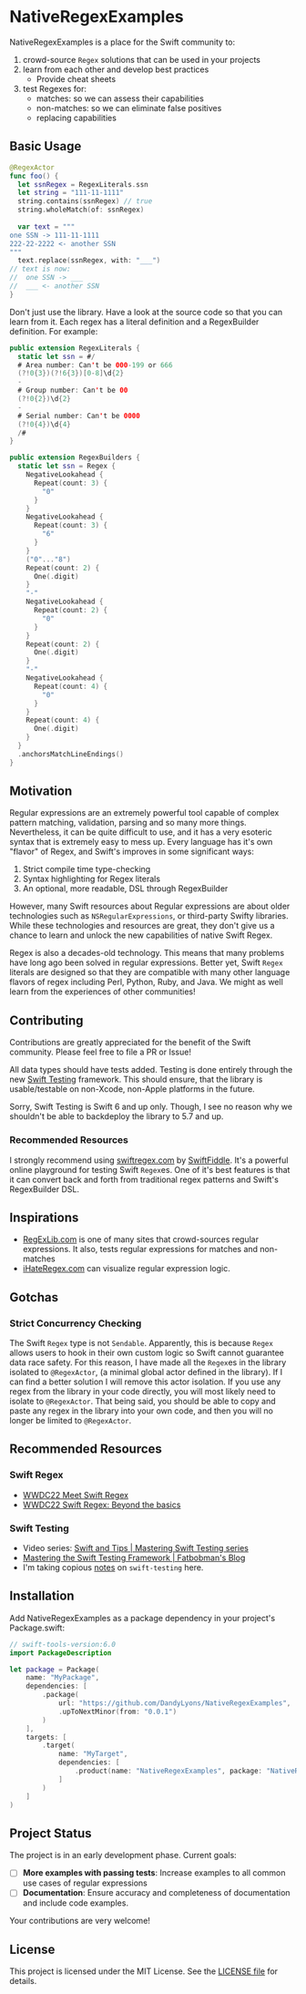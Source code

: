 # NativeRegexExamples
NativeRegexExamples is a place for the Swift community to: 
1. crowd-source `Regex` solutions that can be used in your projects
2. learn from each other and develop best practices
	- Provide cheat sheets
3. test Regexes for: 
	- matches: so we can assess their capabilities
	- non-matches: so we can eliminate false positives
	- replacing capabilities

## Basic Usage
```swift 
@RegexActor
func foo() {
  let ssnRegex = RegexLiterals.ssn
  let string = "111-11-1111"
  string.contains(ssnRegex) // true
  string.wholeMatch(of: ssnRegex)
  
  var text = """
one SSN -> 111-11-1111
222-22-2222 <- another SSN 
"""
  text.replace(ssnRegex, with: "___")
// text is now:
//  one SSN -> ___
//  ___ <- another SSN
}
```

Don't just use the library. Have a look at the source code so that you can learn from it. Each regex has a literal definition and a RegexBuilder definition. For example: 
```swift
public extension RegexLiterals {
  static let ssn = #/
  # Area number: Can't be 000-199 or 666
  (?!0{3})(?!6{3})[0-8]\d{2}
  -
  # Group number: Can't be 00
  (?!0{2})\d{2}
  -
  # Serial number: Can't be 0000
  (?!0{4})\d{4}
  /#
}

public extension RegexBuilders {
  static let ssn = Regex {
    NegativeLookahead {
      Repeat(count: 3) {
        "0"
      }
    }
    NegativeLookahead {
      Repeat(count: 3) {
        "6"
      }
    }
    ("0"..."8")
    Repeat(count: 2) {
      One(.digit)
    }
    "-"
    NegativeLookahead {
      Repeat(count: 2) {
        "0"
      }
    }
    Repeat(count: 2) {
      One(.digit)
    }
    "-"
    NegativeLookahead {
      Repeat(count: 4) {
        "0"
      }
    }
    Repeat(count: 4) {
      One(.digit)
    }
  }
  .anchorsMatchLineEndings()
}
```

## Motivation
Regular expressions are an extremely powerful tool capable of complex pattern matching, validation, parsing and so many more things. Nevertheless, it can be quite difficult to use, and it has a very esoteric syntax that is extremely easy to mess up. Every language has it's own "flavor" of Regex, and Swift's improves in some significant ways: 

1. Strict compile time type-checking
2. Syntax highlighting for Regex literals
3. An optional, more readable, DSL through RegexBuilder

However, many Swift resources about Regular expressions are about older technologies such as `NSRegularExpressions`, or third-party Swifty libraries. While these technologies and resources are great, they don't give us a chance to learn and unlock the new capabilities of native Swift Regex. 

Regex is also a decades-old technology. This means that many problems have long ago been solved in regular expressions. Better yet, Swift `Regex` literals are designed so that they are compatible with many other language flavors of regex including Perl, Python, Ruby, and Java. We might as well learn from the experiences of other communities!

## Contributing
Contributions are greatly appreciated for the benefit of the Swift community. Please feel free to file a PR or Issue!

All data types should have tests added. Testing is done entirely through the new [Swift Testing](https://developer.apple.com/xcode/swift-testing/) framework. This should ensure, that the library is usable/testable on non-Xcode, non-Apple platforms in the future.

Sorry, Swift Testing is Swift 6 and up only. Though, I see no reason why we shouldn't be able to backdeploy the library to 5.7 and up. 

### Recommended Resources
I strongly recommend using [swiftregex.com](https://swiftregex.com/) by [SwiftFiddle](https://github.com/SwiftFiddle). It's a powerful online playground for testing Swift `Regex`es. One of it's best features is that it can convert back and forth from traditional regex patterns and Swift's RegexBuilder DSL. 

## Inspirations
- [RegExLib.com](https://regexlib.com/Default.aspx) is one of many sites that crowd-sources regular expressions. It also, tests regular expressions for matches and non-matches
- [iHateRegex.com](https://ihateregex.io/playground) can visualize regular expression logic. 

## Gotchas
### Strict Concurrency Checking
The Swift `Regex` type is not `Sendable`. Apparently, this is because `Regex` allows users to hook in their own custom logic so Swift cannot guarantee data race safety. For this reason, I have made all the `Regex`es in the library isolated to `@RegexActor`, (a minimal global actor defined in the library). If I can find a better solution I will remove this actor isolation. If you use any regex from the library in your code directly, you will most likely need to isolate to `@RegexActor`. That being said, you should be able to copy and paste any regex in the library into your own code, and then you will no longer be limited to `@RegexActor`. 

## Recommended Resources

### Swift Regex
- [WWDC22 Meet Swift Regex](https://developer.apple.com/videos/play/wwdc2022/110357/)
- [WWDC22 Swift Regex: Beyond the basics](https://developer.apple.com/videos/play/wwdc2022/110358) 

### Swift Testing
- Video series: [Swift and Tips | Mastering Swift Testing series](https://www.youtube.com/watch?v=zXjM1cFUwW4&list=PLHWvYoDHvsOV67md_mU5nMN_HDZK7rEKn&pp=iAQB)
- [Mastering the Swift Testing Framework | Fatbobman's Blog](https://fatbobman.com/en/posts/mastering-the-swift-testing-framework/#parameterized-testing)
- I'm taking copious [notes](https://dandylyons.github.io/notes/Topics/Software-Development/Programming-Languages/Swift/testing-in-Swift/swift-testing) on `swift-testing` here. 

## Installation
Add NativeRegexExamples as a package dependency in your project's Package.swift:

```swift
// swift-tools-version:6.0
import PackageDescription

let package = Package(
    name: "MyPackage",
    dependencies: [
        .package(
            url: "https://github.com/DandyLyons/NativeRegexExamples",
            .upToNextMinor(from: "0.0.1")
        )
    ],
    targets: [
        .target(
            name: "MyTarget",
            dependencies: [
                .product(name: "NativeRegexExamples", package: "NativeRegexExamples")
            ]
        )
    ]
)
``` 

## Project Status
The project is in an early development phase. Current goals:

- [ ] **More examples with passing tests**: Increase examples to all common use cases of regular expressions
- [ ] **Documentation**: Ensure accuracy and completeness of documentation and include code examples.

Your contributions are very welcome! 

## License
This project is licensed under the MIT License. See the [LICENSE file](https://github.com/DandyLyons/NativeRegexExamples/blob/main/LICENSE) for details.
